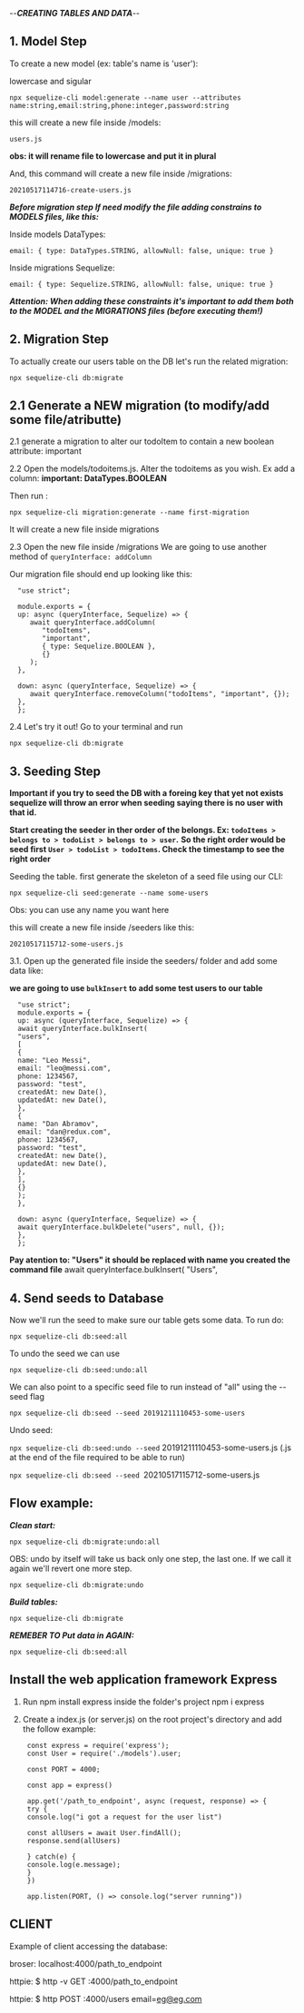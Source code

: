 --**_CREATING TABLES AND DATA_**--

## 1. Model Step

To create a new model (ex: table's name is 'user'):

lowercase and sigular

`npx sequelize-cli model:generate --name user --attributes name:string,email:string,phone:integer,password:string`

this will create a new file inside /models:

`users.js`

**obs: it will rename file to lowercase and put it in plural**

And, this command will create a new file inside /migrations:

`20210517114716-create-users.js`

**_Before migration step If need modify the file adding constrains to MODELS files, like this:_**

Inside models DataTypes:

`email: { type: DataTypes.STRING, allowNull: false, unique: true }`

Inside migrations Sequelize:

`email: { type: Sequelize.STRING, allowNull: false, unique: true }`

**_Attention: When adding these constraints it's important to add them both to the MODEL and the MIGRATIONS files (before executing them!)_**

## 2. Migration Step

To actually create our users table on the DB let's run the related migration:

`npx sequelize-cli db:migrate`

## 2.1 Generate a NEW migration (to modify/add some file/atributte)

2.1 generate a migration to alter our todoItem to contain a new boolean attribute: important

2.2 Open the models/todoitems.js. Alter the todoitems as you wish. Ex add a column: **important: DataTypes.BOOLEAN**

Then run :

`npx sequelize-cli migration:generate --name first-migration`

It will create a new file inside migrations

2.3 Open the new file inside /migrations
We are going to use another method of `queryInterface: addColumn`

Our migration file should end up looking like this:

      "use strict";

      module.exports = {
      up: async (queryInterface, Sequelize) => {
         await queryInterface.addColumn(
            "todoItems",
            "important",
            { type: Sequelize.BOOLEAN },
            {}
         );
      },

      down: async (queryInterface, Sequelize) => {
         await queryInterface.removeColumn("todoItems", "important", {});
      },
      };

2.4 Let's try it out! Go to your terminal and run

`npx sequelize-cli db:migrate`

## 3. Seeding Step

**Important if you try to seed the DB with a foreing key that yet not exists sequelize will throw an error when seeding saying there is no user with that id.**

**Start creating the seeder in ther order of the belongs. Ex: `todoItems > belongs to > todoList > belongs to > user`.**
**So the right order would be seed first `User > todoList > todoItems`. Check the timestamp to see the right order**

Seeding the table. first generate the skeleton of a seed file using our CLI:

`npx sequelize-cli seed:generate --name some-users`

Obs: you can use any name you want here

this will create a new file inside /seeders like this:

`20210517115712-some-users.js`

3.1. Open up the generated file inside the seeders/ folder and add some data like:

**we are going to use `bulkInsert` to add some test users to our table**

      "use strict";
      module.exports = {
      up: async (queryInterface, Sequelize) => {
      await queryInterface.bulkInsert(
      "users",
      [
      {
      name: "Leo Messi",
      email: "leo@messi.com",
      phone: 1234567,
      password: "test",
      createdAt: new Date(),
      updatedAt: new Date(),
      },
      {
      name: "Dan Abramov",
      email: "dan@redux.com",
      phone: 1234567,
      password: "test",
      createdAt: new Date(),
      updatedAt: new Date(),
      },
      ],
      {}
      );
      },

      down: async (queryInterface, Sequelize) => {
      await queryInterface.bulkDelete("users", null, {});
      },
      };

**Pay atention to: "Users" it should be replaced with name you created the command file**
await queryInterface.bulkInsert(
"Users",

## 4. Send seeds to Database

Now we'll run the seed to make sure our table gets some data. To run do:

`npx sequelize-cli db:seed:all`

To undo the seed we can use

`npx sequelize-cli db:seed:undo:all`

We can also point to a specific seed file to run instead of "all" using the --seed flag

`npx sequelize-cli db:seed --seed 20191211110453-some-users`

Undo seed:

`npx sequelize-cli db:seed:undo --seed` 20191211110453-some-users.js (.js at the end of the file required to be able to run)

`npx sequelize-cli db:seed --seed `20210517115712-some-users.js

## Flow example:

**_Clean start:_**

`npx sequelize-cli db:migrate:undo:all`

OBS: undo by itself will take us back only one step, the last one. If we call it again we'll revert one more step.

`npx sequelize-cli db:migrate:undo`

**_Build tables:_**

`npx sequelize-cli db:migrate`

**_REMEBER TO Put data in AGAIN:_**

`npx sequelize-cli db:seed:all `

## Install the web application framework Express

1.  Run npm install express inside the folder's project
    npm i express

2.  Create a index.js (or server.js) on the root project's directory and add the follow example:

         const express = require('express');
         const User = require('./models').user;

         const PORT = 4000;

         const app = express()

         app.get('/path_to_endpoint', async (request, response) => {
         try {
         console.log("i got a request for the user list")

         const allUsers = await User.findAll();
         response.send(allUsers)

         } catch(e) {
         console.log(e.message);
         }
         })

         app.listen(PORT, () => console.log("server running"))

## CLIENT

Example of client accessing the database:

broser: localhost:4000/path_to_endpoint

httpie: $ http -v GET :4000/path_to_endpoint

httpie: $ http POST :4000/users email=eg@eg.com
